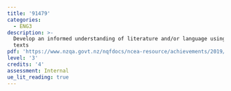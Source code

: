 ```yaml
---
title: '91479'
categories:
  - ENG3
description: >-
  Develop an informed understanding of literature and/or language using critical
  texts
pdf: 'https://www.nzqa.govt.nz/nqfdocs/ncea-resource/achievements/2019/as91479.pdf'
level: '3'
credits: '4'
assessment: Internal
ue_lit_reading: true
---
```


